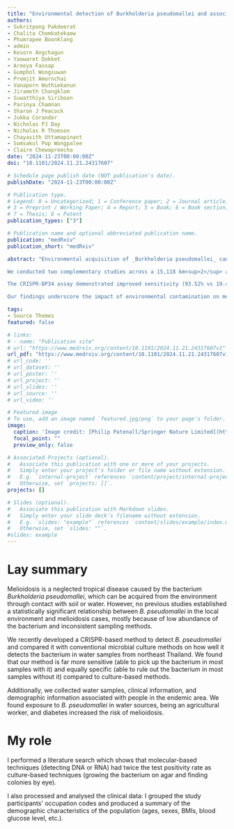 ```yaml
---
title: "Environmental detection of Burkholderia pseudomallei and associated melioidosis risk: a molecular detection and case-control cohort study"
authors:
- Sukritpong Pakdeerat
- Chalita Chomkatekaew
- Phumrapee Boonklang
- admin
- Kesorn Angchagun
- Yaowaret Dokket
- Areeya Faosap
- Gumphol Wongsuwan
- Premjit Amornchai
- Vanaporn Wuthiekanun
- Jirameth Changklom
- Suwatthiya Siriboon
- Parinya Chamnan
- Sharon J Peacock
- Jukka Corander
- Nicholas PJ Day
- Nicholas R Thomson
- Chayasith Uttamapinant
- Somsakul Pop Wongpalee
- Claire Chewapreecha 
date: "2024-11-23T00:00:00Z"
doi: "10.1101/2024.11.21.24317607"

# Schedule page publish date (NOT publication's date).
publishDate: "2024-11-23T00:00:00Z"

# Publication type.
# Legend: 0 = Uncategorized; 1 = Conference paper; 2 = Journal article;
# 3 = Preprint / Working Paper; 4 = Report; 5 = Book; 6 = Book section;
# 7 = Thesis; 8 = Patent
publication_types: ["3"]

# Publication name and optional abbreviated publication name.
publication: "medRxiv"
publication_short: "medRxiv"

abstract: "Environmental acquisition of _Burkholderia pseudomallei_ can cause melioidosis, a life-threatening yet underreported disease. Understanding environmental exposure is essential for effective public health interventions, yet existing tools are limited in their ability to quantify exposure risks.

We conducted two complementary studies across a 15,118 km<sup>2</sup> area of northeast Thailand to improve detection methods and investigate risk factors for melioidosis. In the first study, we compared a newly developed, equipment-light CRISPR-based assay (CRISPR-BP34) with conventional culture methods using both spiked samples and real water samples from household and community sources (November 2020 - November 2021). The second study involved a case-control analysis of 1,135 participants (October 2019 - January 2023) to evaluate the association between environmental exposure to _B. pseudomallei_ (detected in Study 1) and melioidosis risk.

The CRISPR-BP34 assay demonstrated improved sensitivity (93.52% vs 19.44% for conventional methods) and specificity (100% vs 97.98%), allowing for more accurate detection of _B. pseudomallei_ and exposure risk quantification. Environmental exposure to _B. pseudomallei_ in water sources within a 10 km radius of participants’ households was significantly associated with increased melioidosis risk (OR: 2.74 [95% CI 1.38-5.48]). This risk was also heightened by known factors: occupational exposure among agricultural workers (4.46 [2.91-6.91]), and health factors like elevated hemoglobin A1c, indicating diabetes (1.35 [1.19-1.31]).

Our findings underscore the impact of environmental contamination on melioidosis risk. The robust association between contaminated water sources, including piped water systems, and clinical cases highlights the urgent need for improved water sanitation to mitigate melioidosis risk."

tags:
- Source Themes
featured: false

# links:
# - name: "Publication site"
# url: "https://www.medrxiv.org/content/10.1101/2024.11.21.24317607v1"
url_pdf: "https://www.medrxiv.org/content/10.1101/2024.11.21.24317607v1.full.pdf"
# url_code: ''
# url_dataset: ''
# url_poster: ''
# url_project: ''
# url_slides: ''
# url_source: ''
# url_video: ''

# Featured image
# To use, add an image named `featured.jpg/png` to your page's folder. 
image:
  caption: 'Image credit: [Philip Patenall/Springer Nature Limited](https://www.nature.com/articles/s41579-024-01033-1)'
  focal_point: ""
  preview_only: false

# Associated Projects (optional).
#   Associate this publication with one or more of your projects.
#   Simply enter your project's folder or file name without extension.
#   E.g. `internal-project` references `content/project/internal-project/index.md`.
#   Otherwise, set `projects: []`.
projects: []

# Slides (optional).
#   Associate this publication with Markdown slides.
#   Simply enter your slide deck's filename without extension.
#   E.g. `slides: "example"` references `content/slides/example/index.md`.
#   Otherwise, set `slides: ""`.
#slides: example
---
```


# Lay summary
Melioidosis is a neglected tropical disease caused by the bacterium _Burkholderia pseudomallei_, which can be acquired from the environment through contact with soil or water. However, no previous studies established a statistically significant relationship between _B. pseudomallei_ in the local environment and melioidosis cases, mostly because of low abundance of the bacterium and inconsistent sampling methods. 

We recently developed a CRISPR-based method to detect _B. pseudomallei_ and compared it with conventional microbial culture methods on how well it detects the bacterium in water samples from northeast Thailand. We found that our method is far more sensitive (able to pick up the bacterium in most samples with it) and equally specific (able to rule out the bacterium in most samples without it) compared to culture-based methods.

Additionally, we collected water samples, clinical information, and demographic information associated with people in the endemic area. We found exposure to _B. pseudomallei_ in water sources, being an agricultural worker, and diabetes increased the risk of melioidosis. 

# My role
I performed a literature search which shows that molecular-based techniques (detecting DNA or RNA) had twice the test positivity rate as culture-based techniques (growing the bacterium on agar and finding colonies by eye).

I also processed and analysed the clinical data: I grouped the study participants' occupation codes and produced a summary of the demographic characteristics of the population (ages, sexes, BMIs, blood glucose level, etc.).
